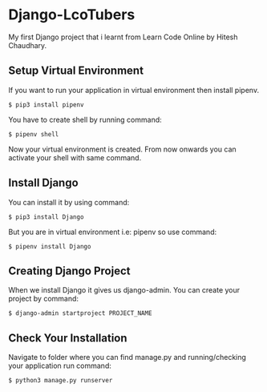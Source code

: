 # Django-LcoTubers
My first Django project that i learnt from Learn Code Online by Hitesh Chaudhary.

## Setup Virtual Environment
  If you want to run your application in virtual environment then install pipenv.
  
    $ pip3 install pipenv
    
  You have to create shell by running command:
  
    $ pipenv shell
    
  Now your virtual environment is created. From now onwards you can activate your shell with same command.
  
  
## Install Django
  You can install it by using command:
  
    $ pip3 install Django
    
  But you are in virtual environment i.e: pipenv so use command:
  
    $ pipenv install Django
    
    
    
## Creating Django Project
  When we install Django it gives us django-admin. You can create your project by command:
  
    $ django-admin startproject PROJECT_NAME
  
  
  
## Check Your Installation
  Navigate to folder where you can find manage.py and running/checking your application run command:
  
    $ python3 manage.py runserver
  
